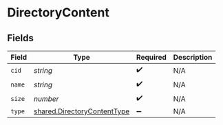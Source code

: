 # DirectoryContent


## Fields

| Field                                                                      | Type                                                                       | Required                                                                   | Description                                                                |
| -------------------------------------------------------------------------- | -------------------------------------------------------------------------- | -------------------------------------------------------------------------- | -------------------------------------------------------------------------- |
| `cid`                                                                      | *string*                                                                   | :heavy_check_mark:                                                         | N/A                                                                        |
| `name`                                                                     | *string*                                                                   | :heavy_check_mark:                                                         | N/A                                                                        |
| `size`                                                                     | *number*                                                                   | :heavy_check_mark:                                                         | N/A                                                                        |
| `type`                                                                     | [shared.DirectoryContentType](../../models/shared/directorycontenttype.md) | :heavy_minus_sign:                                                         | N/A                                                                        |
